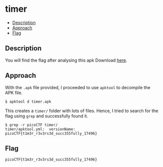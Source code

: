 # timer

- [Description](#description)
- [Approach](#approach)
- [Flag](#flag)

## Description

You will find the flag after analysing this apk
Download [here](https://artifacts.picoctf.net/c/449/timer.apk).

## Approach

With the `.apk` file provided, I proceeded to use `apktool` to decompile the APK file.

```
$ apktool d timer.apk
```

This creates a `timer/` folder with lots of files. Hence, I tried to search for the flag using `grep` and successfully found it.

```
$ grep -r picoCTF timer/
timer/apktool.yml:  versionName: picoCTF{t1m3r_r3v3rs3d_succ355fully_17496}
```

## Flag

`picoCTF{t1m3r_r3v3rs3d_succ355fully_17496}`